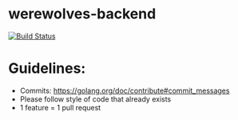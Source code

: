 # werewolves-backend
[![Build Status](https://travis-ci.com/nentenpizza/werewolves-backend.svg?branch=master)](https://travis-ci.com/nentenpizza/werewolves-backend)

# Guidelines:
- Commits: https://golang.org/doc/contribute#commit_messages
- Please follow style of code that already exists
- 1 feature = 1 pull request
